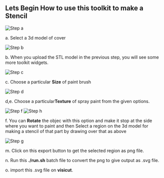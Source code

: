 

## Lets Begin How to use this toolkit to make a Stencil

![Step a](/threeJs/docs/a_cover.jpg)

a. Select a 3d model of cover 

![Step b](/threeJs/docs/b_cover.jpg)

b. When you upload the STL model in the previous step, you will see some more toolkit widgets. 

![Step c](/threeJs/docs/c_cover.jpg)

c. Choose a particular **Size** of paint brush 

![Step d](/threeJs/docs/de_cover.jpg)

d,e. Choose a particular**Texture** of spray paint from the given options.

 
![Step f](/threeJs/docs/f_cover.jpg)
![Step h](/threeJs/docs/cover.png)

f. You can **Rotate** the objec with this option and make it stop at the side where you want to paint and then Select a region on the 3d model for making a stencil of that part by drawing over that as above

![Step g](/threeJs/docs/g_cover.jpg)

m. Click on this export button to get the selected region as png file.

n. Run this **./run.sh** batch file to convert the png to give output as .svg file.

o. import this .svg file on **visicut**.
